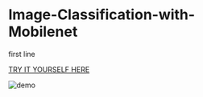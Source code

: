 # Image-Classification-with-Mobilenet
first line

[TRY IT YOURSELF HERE](https://arijzouaoui.github.io/Image-Classification-with-Mobilenet/predict.html)


 
![demo](https://user-images.githubusercontent.com/51060727/80920194-7d84de00-8d6e-11ea-8379-ad4464933c5b.gif)
